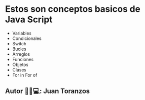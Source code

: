 # Estos son conceptos basicos de Java Script
- Variables
- Condicionales
- Switch
- Bucles
- Arreglos
- Funciones
- Objetos
- Clases
- For in For of

## Autor 🙋‍♂️💻: Juan Toranzos 